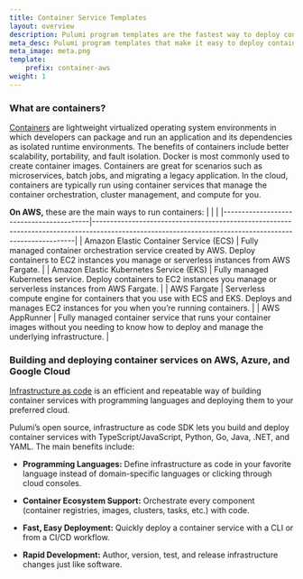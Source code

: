 ```yaml
---
title: Container Service Templates
layout: overview
description: Pulumi program templates are the fastest way to deploy container services on AWS, Azure, or Google Cloud Platform. Templates come with predefined infrastructure as code so you can get started instantly.
meta_desc: Pulumi program templates that make it easy to deploy container services on AWS, Azure, or Google Cloud Platform.
meta_image: meta.png
template:
    prefix: container-aws
weight: 1
---
```


### What are containers?

[Containers](/containers) are lightweight virtualized operating system environments in which developers can package and run an application and its dependencies as isolated runtime environments. The benefits of containers include better scalability, portability, and fault isolation. Docker is most commonly used to create container images. Containers are great for scenarios such as microservices, batch jobs, and migrating a legacy application. In the cloud, containers are typically run using container services that manage the container orchestration, cluster management, and compute for you.

**On AWS,** these are the main ways to run containers:
|                                         |                                                                                                                                                       |
|-----------------------------------------|-------------------------------------------------------------------------------------------------------------------------------------------------------|
| Amazon Elastic Container Service (ECS)  | Fully managed container orchestration service created by AWS. Deploy containers to EC2 instances you manage or serverless instances from AWS Fargate. |
| Amazon Elastic Kubernetes Service (EKS) | Fully managed Kubernetes service. Deploy containers to EC2 instances you manage or serverless instances from AWS Fargate.                             |
| AWS Fargate                             | Serverless compute engine for containers that you use with ECS and EKS. Deploys and manages EC2 instances for you when you’re running containers.     |
| AWS AppRunner                           | Fully managed container service that runs your container images without you needing to know how to deploy and manage the underlying infrastructure.   |

### Building and deploying container services on AWS, Azure, and Google Cloud

[Infrastructure as code](/what-is/what-is-infrastructure-as-code) is an efficient and repeatable way of building container services with programming languages and deploying them to your preferred cloud.

Pulumi’s open source, infrastructure as code SDK lets you build and deploy container services with TypeScript/JavaScript, Python, Go, Java, .NET, and YAML. The main benefits include:

* **Programming Languages:** Define infrastructure as code in your favorite language instead of domain-specific languages or clicking through cloud consoles.

* **Container Ecosystem Support:** Orchestrate every component (container registries, images, clusters, tasks, etc.) with code.

* **Fast, Easy Deployment:** Quickly deploy a container service with a CLI or from a CI/CD workflow.

* **Rapid Development:** Author, version, test, and release infrastructure changes just like software.
